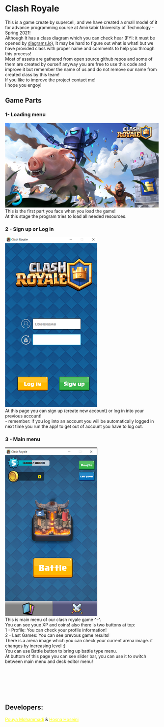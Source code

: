 # Clash Royale
This is a game create by supercell, and we have created a small model of it for advance programming course at Amirkabir University of Technology - Spring 2021!<br>
Although It has a class diagram which you can check hear (FYI: it must be opened by <a href="https://app.diagrams.net/">diagrams.io</a>), It may be hard to figure out what is what! but we have provided class with proper name and comments to help you through this process!<br>
Most of assets are gathered from open source github repos and some of them are created by ourself anyway you are free to use this code and improve it but remember the name of us and do not remove our name from created class by this team!<br>
If you like to improve the project contact me!<br>
I hope you engoy! 

## Game Parts

<h3>1- Loading menu</h3>
<img src="/git_res/preloader.png" width = 500px><br>
This is the first part you face when you load the game!<br>
At this stage the program tries to load all needed resources.<br>

<h3>2 - Sign up or Log in</h3>
<img src="/git_res/signup.png" width = 300px><br>
At this page you can sign up (create new account) or log in into your previous account!<br>
  - remember: if you log into an account you will be automatically logged in next time you run the app! to get out of account you have to log out.<br>

<h3>3 - Main menu</h3>
<img src="/git_res/mainmenu.png" width = 300px><br>
This is main menu of our clash royale game ^-^.<br>
You can see youe XP and coins! also there is two buttons at top:<br>
1 - Profile: You can check your profile information!<br>
2 - Last Games: You can see prevous game results!<br>
There is a arena image which you can check your current arena image. it changes by increasing level :)<br>
You can use Battle button to bring up battle type menu.<br>
At buttom of this page you can see slider bar, you can use it to switch between main menu and deck editor menu!<br>

<br><br><br><br><br>
## Developers:
<a href="https://github.com/pouyam79i" style="color:yellow">Pouya Mohammadi</a> & <a href="https://github.com/hosnahoseini" style="color:yellow">Hosna Hoseini</a>
